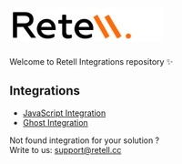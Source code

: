 <h1>
  <img src="./.github/logo.svg" height="60" >
</h1>

Welcome to Retell Integrations repository  ✨

## Integrations

- [JavaScript Integration](https://github.com/retell-organization/integrations/tree/main/packages/common)
- [Ghost Integration](https://github.com/retell-organization/integrations/tree/main/packages/ghost)

Not found integration for your solution ?  
Write to us: [support@retell.cc](mailto:support@retell.cc?subject=[Integrations])

